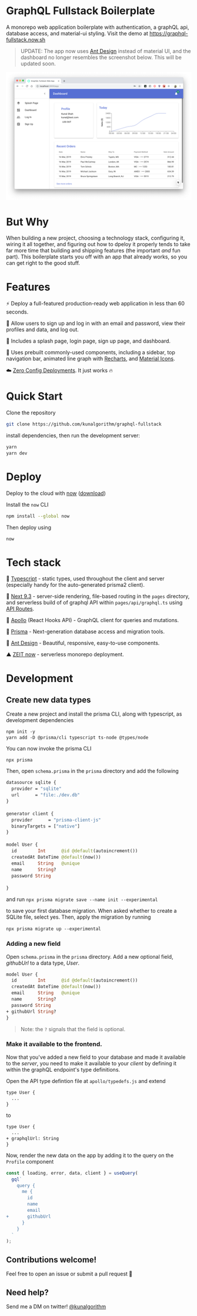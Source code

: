 # GraphQL Fullstack Boilerplate

A monorepo web application boilerplate with authentication, a graphQL api, database access, and material-ui styling. Visit the demo at https://graphql-fullstack.now.sh

> UPDATE: The app now uses [Ant Design](https://ant.design) instead of material UI, and the dashboard no longer resembles the screenshot below. This will be updated soon.

![Screenshot](static/screenshot.png)

# But Why

When building a new project, choosing a technology stack, configuring it, wiring it all together, and figuring out how to dpeloy it properly tends to take far more time that building and shipping features (the important _and_ fun part). This boilerplate starts you off with an app that already works, so you can get right to the good stuff.

# Features

⚡️ Deploy a full-featured production-ready web application in less than 60 seconds.

🔐 Allow users to sign up and log in with an email and password, view their profiles and data, and log out.

📃 Includes a splash page, login page, sign up page, and dashboard.

🤖‍‍ Uses prebuilt commonly-used components, including a sidebar, top navigation bar, animated line graph with [Recharts](http://recharts.org/en-US/), and [Material Icons](https://material.io/resources/icons/).

☁️ [Zero Config Deployments](https://zeit.co/blog/zero-config). It just works 🔥

# Quick Start

Clone the repository

```bash
git clone https://github.com/kunalgorithm/graphql-fullstack
```

install dependencies, then run the development server:

```bash
yarn
yarn dev
```

# Deploy

Deploy to the cloud with [now](https://zeit.co/now) ([download](https://zeit.co/download))

Install the `now` CLI

```bash
npm install --global now
```

Then deploy using

```bash
now
```

# Tech stack

🤖 [Typescript](https://www.typescriptlang.org) - static types, used throughout the client and server (especially handy for the auto-generated prisma2 client).

🌚 [Next 9.3](https://github.com/zeit/next.js) - server-side rendering, file-based routing in the `pages` directory, and serverless build of of graphql API within `pages/api/graphql.ts` using [API Routes](https://github.com/zeit/next.js#api-routes).

🦋 [Apollo](https://www.apollographql.com/docs/react/hooks-migration/) (React Hooks API) - GraphQL client for queries and mutations.

🦄 [Prisma](https://prisma.io) - Next-generation database access and migration tools.

💅 [Ant Design](https:/ant.design) - Beautiful, responsive, easy-to-use components.

▲ [ZEIT now](https://now.sh) - serverless monorepo deployment.

# Development

## Create new data types

Create a new project and install the prisma CLI, along with typescript, as development dependencies

```
npm init -y
yarn add -D @prisma/cli typescript ts-node @types/node
```

You can now invoke the prisma CLI

```
npx prisma
```

Then, open `schema.prisma` in the `prisma` directory and add the following

```graphql
datasource sqlite {
  provider = "sqlite"
  url      = "file:./dev.db"
}

generator client {
  provider      = "prisma-client-js"
  binaryTargets = ["native"]
}

model User {
  id        Int      @id @default(autoincrement())
  createdAt DateTime @default(now())
  email     String   @unique
  name      String?
  password String

}

```

and run
`npx prisma migrate save --name init --experimental`

to save your first database migration. When asked whether to create a SQLite file, select yes. Then, apply the migration by running

`npx prisma migrate up --experimental`

### Adding a new field

Open `schema.prisma` in the `prisma` directory. Add a new optional field, _githubUrl_ to a data type, _User_.

```graphql
model User {
  id        Int      @id @default(autoincrement())
  createdAt DateTime @default(now())
  email     String   @unique
  name      String?
  password String
+ githubUrl String?
}
```

> Note: the `?` signals that the field is optional.

### Make it available to the frontend.

Now that you've added a new field to your database and made it available to the _server_, you need to make it available to your _client_ by defining it within the graphQL endpoint's type definitions.

Open the API type defintion file at `apollo/typedefs.js` and extend

```
type User {
  ...
}
```

to

```
type User {
  ...
+ graphqlUrl: String
}
```

Now, render the new data on the app by adding it to the query on the `Profile` component

```javascript
const { loading, error, data, client } = useQuery(
  gql`
    query {
      me {
        id
        name
        email
+       githubUrl
      }
    }
  `
);
```

## Contributions welcome!

Feel free to open an issue or submit a pull request 🙂

## Need help?

Send me a DM on twitter! [@kunalgorithm](https://twitter.com/kunalgorithm)

